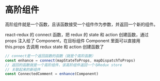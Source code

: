 # 高阶组件

高阶组件就是一个函数，且该函数接受一个组件作为参数，并返回一个新的组件。

react-redux 的 connect 函数，把 redux 的 state 和 action 创建函数，通过 props 注入给了 Component，在目标组件 Component 里面可以直接用 this.props 去调用 redux state 和 action 创建函数了

```js
// connect是一个返回函数的函数（就是个高阶函数）
const enhance = connect(mapStateToProps, mapDispatchToProps)
// 返回的函数就是一个高阶组件，该高阶组件返回一个与Redux store
// 关联起来的新组件
const ConnectedComment = enhance(Component)
```
